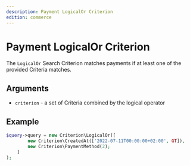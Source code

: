 ```yaml
---
description: Payment LogicalOr Criterion
edition: commerce
---
```


# Payment LogicalOr Criterion

The `LogicalOr` Search Criterion matches payments if at least one of the provided Criteria matches.

## Arguments

- `criterion` - a set of Criteria combined by the logical operator

## Example

``` php
$query->query = new Criterion\LogicalOr([
        new Criterion\CreatedAt(['2022-07-11T00:00:00+02:00', GT]),
        new Criterion\PaymentMethod(2);
    ]
);
```